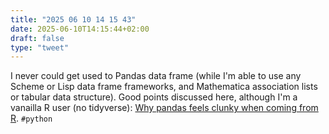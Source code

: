 ```yaml
---
title: "2025 06 10 14 15 43"
date: 2025-06-10T14:15:44+02:00
draft: false
type: "tweet"
---
```

I never could get used to Pandas data frame (while I'm able to use any Scheme or Lisp data frame frameworks, and Mathematica association lists or tabular data structure).  Good points discussed here, although I'm a vanailla R user (no tidyverse): [Why pandas feels clunky when coming from R](https://www.sumsar.net/blog/pandas-feels-clunky-when-coming-from-r/). `#python`
